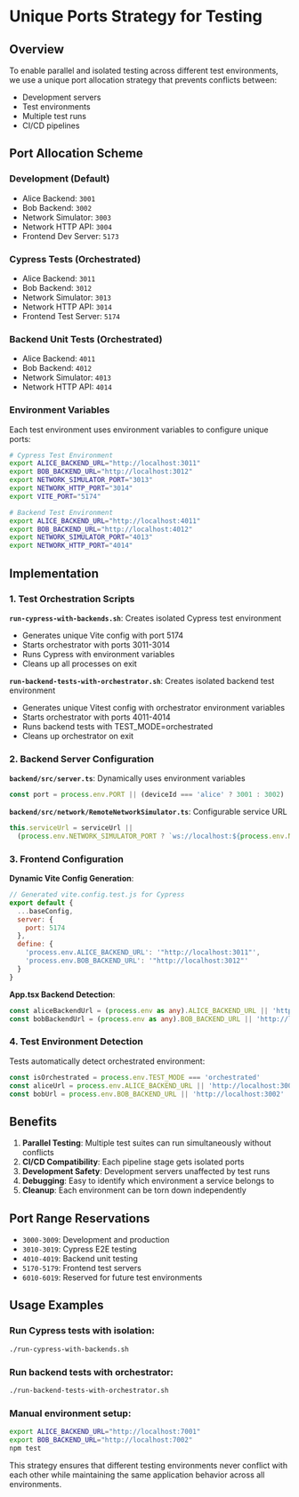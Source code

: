 # Unique Ports Strategy for Testing

## Overview

To enable parallel and isolated testing across different test environments, we use a unique port allocation strategy that prevents conflicts between:
- Development servers
- Test environments  
- Multiple test runs
- CI/CD pipelines

## Port Allocation Scheme

### Development (Default)
- Alice Backend: `3001`
- Bob Backend: `3002` 
- Network Simulator: `3003`
- Network HTTP API: `3004`
- Frontend Dev Server: `5173`

### Cypress Tests (Orchestrated)
- Alice Backend: `3011`
- Bob Backend: `3012`
- Network Simulator: `3013`
- Network HTTP API: `3014`
- Frontend Test Server: `5174`

### Backend Unit Tests (Orchestrated)
- Alice Backend: `4011`
- Bob Backend: `4012`
- Network Simulator: `4013`
- Network HTTP API: `4014`

### Environment Variables

Each test environment uses environment variables to configure unique ports:

```bash
# Cypress Test Environment
export ALICE_BACKEND_URL="http://localhost:3011"
export BOB_BACKEND_URL="http://localhost:3012"
export NETWORK_SIMULATOR_PORT="3013"
export NETWORK_HTTP_PORT="3014"
export VITE_PORT="5174"

# Backend Test Environment  
export ALICE_BACKEND_URL="http://localhost:4011"
export BOB_BACKEND_URL="http://localhost:4012"
export NETWORK_SIMULATOR_PORT="4013"
export NETWORK_HTTP_PORT="4014"
```

## Implementation

### 1. Test Orchestration Scripts

**`run-cypress-with-backends.sh`**: Creates isolated Cypress test environment
- Generates unique Vite config with port 5174
- Starts orchestrator with ports 3011-3014
- Runs Cypress with environment variables
- Cleans up all processes on exit

**`run-backend-tests-with-orchestrator.sh`**: Creates isolated backend test environment
- Generates unique Vitest config with orchestrator environment variables
- Starts orchestrator with ports 4011-4014
- Runs backend tests with TEST_MODE=orchestrated
- Cleans up orchestrator on exit

### 2. Backend Server Configuration

**`backend/src/server.ts`**: Dynamically uses environment variables
```typescript
const port = process.env.PORT || (deviceId === 'alice' ? 3001 : 3002)
```

**`backend/src/network/RemoteNetworkSimulator.ts`**: Configurable service URL
```typescript
this.serviceUrl = serviceUrl || 
  (process.env.NETWORK_SIMULATOR_PORT ? `ws://localhost:${process.env.NETWORK_SIMULATOR_PORT}` : 'ws://localhost:3003')
```

### 3. Frontend Configuration

**Dynamic Vite Config Generation**: 
```javascript
// Generated vite.config.test.js for Cypress
export default {
  ...baseConfig,
  server: {
    port: 5174
  },
  define: {
    'process.env.ALICE_BACKEND_URL': '"http://localhost:3011"',
    'process.env.BOB_BACKEND_URL': '"http://localhost:3012"'
  }
}
```

**App.tsx Backend Detection**:
```typescript
const aliceBackendUrl = (process.env as any).ALICE_BACKEND_URL || 'http://localhost:3001'
const bobBackendUrl = (process.env as any).BOB_BACKEND_URL || 'http://localhost:3002'
```

### 4. Test Environment Detection

Tests automatically detect orchestrated environment:
```typescript
const isOrchestrated = process.env.TEST_MODE === 'orchestrated'
const aliceUrl = process.env.ALICE_BACKEND_URL || 'http://localhost:3001'
const bobUrl = process.env.BOB_BACKEND_URL || 'http://localhost:3002'
```

## Benefits

1. **Parallel Testing**: Multiple test suites can run simultaneously without conflicts
2. **CI/CD Compatibility**: Each pipeline stage gets isolated ports
3. **Development Safety**: Development servers unaffected by test runs
4. **Debugging**: Easy to identify which environment a service belongs to
5. **Cleanup**: Each environment can be torn down independently

## Port Range Reservations

- `3000-3009`: Development and production
- `3010-3019`: Cypress E2E testing  
- `4010-4019`: Backend unit testing
- `5170-5179`: Frontend test servers
- `6010-6019`: Reserved for future test environments

## Usage Examples

### Run Cypress tests with isolation:
```bash
./run-cypress-with-backends.sh
```

### Run backend tests with orchestrator:
```bash  
./run-backend-tests-with-orchestrator.sh
```

### Manual environment setup:
```bash
export ALICE_BACKEND_URL="http://localhost:7001"
export BOB_BACKEND_URL="http://localhost:7002"
npm test
```

This strategy ensures that different testing environments never conflict with each other while maintaining the same application behavior across all environments.
